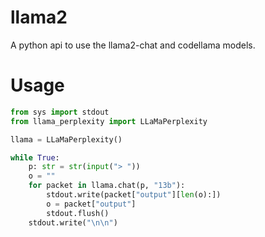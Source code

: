 # llama2
A python api to use the llama2-chat and codellama models.

# Usage
```python
from sys import stdout
from llama_perplexity import LLaMaPerplexity

llama = LLaMaPerplexity()

while True:
    p: str = str(input("> "))
    o = ""
    for packet in llama.chat(p, "13b"):
        stdout.write(packet["output"][len(o):])
        o = packet["output"]
        stdout.flush()
    stdout.write("\n\n")
```